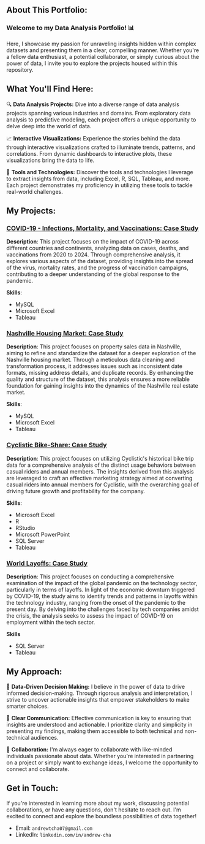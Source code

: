 ## About This Portfolio:

### **Welcome to my Data Analysis Portfolio!** 📊 

Here, I showcase my passion for unraveling insights hidden within complex datasets and presenting them in a clear, compelling manner. Whether you're a fellow data enthusiast, a potential collaborator, or simply curious about the power of data, I invite you to explore the projects housed within this repository.

## What You'll Find Here:

🔍 **Data Analysis Projects:** Dive into a diverse range of data analysis projects spanning various industries and domains. From exploratory data analysis to predictive modeling, each project offers a unique opportunity to delve deep into the world of data.

📈 **Interactive Visualizations:** Experience the stories behind the data through interactive visualizations crafted to illuminate trends, patterns, and correlations. From dynamic dashboards to interactive plots, these visualizations bring the data to life.

🔧 **Tools and Technologies:** Discover the tools and technologies I leverage to extract insights from data, including Excel, R, SQL, Tableau, and more. Each project demonstrates my proficiency in utilizing these tools to tackle real-world challenges.

## My Projects:

### [COVID-19 - Infections, Mortality, and Vaccinations: Case Study](https://github.com/chaanalyst/Portfolio-Projects/tree/b960483915ba580e468250a707d88cf2c421357e/COVID19%20-%20Infections%2C%20Deaths%2C%20and%20Vaccinations%3A%20Case%20Study)

**Description**: This project focuses on the impact of COVID-19 across different countries and continents, analyzing data on cases, deaths, and vaccinations from 2020 to 2024. Through comprehensive analysis, it explores various aspects of the dataset, providing insights into the spread of the virus, mortality rates, and the progress of vaccination campaigns, contributing to a deeper understanding of the global response to the pandemic.

**Skills**:
  - MySQL
  - Microsoft Excel
  - Tableau

### [Nashville Housing Market: Case Study](https://github.com/chaanalyst/Portfolio-Projects/tree/edbd6e1c0dc0a6163a9218e3a4fc4b5657bf9a2a/Nashville%20Housing%20Market%3A%20Case%20Study)

**Description**: This project focuses on property sales data in Nashville, aiming to refine and standardize the dataset for a deeper exploration of the Nashville housing market. Through a meticulous data cleaning and transformation process, it addresses issues such as inconsistent date formats, missing address details, and duplicate records. By enhancing the quality and structure of the dataset, this analysis ensures a more reliable foundation for gaining insights into the dynamics of the Nashville real estate market.

**Skills**:
  - MySQL
  - Microsoft Excel
  - Tableau

### [Cyclistic Bike-Share: Case Study](https://github.com/chaanalyst/Portfolio-Projects/tree/c5fa4c6ee71f6decc381f4fe39deda27cc896e8e/Cyclistic%20Bike-Share%3A%20Case%20Study)

**Description**: This project focuses on utilizing Cyclistic's historical bike trip data for a comprehensive analysis of the distinct usage behaviors between casual riders and annual members. The insights derived from this analysis are leveraged to craft an effective marketing strategy aimed at converting casual riders into annual members for Cyclistic, with the overarching goal of driving future growth and profitability for the company.

**Skills**:
  - Microsoft Excel
  - R
  - RStudio
  - Microsoft PowerPoint
  - SQL Server
  - Tableau

### [World Layoffs: Case Study](https://github.com/chaanalyst/Portfolio-Projects/tree/edbd6e1c0dc0a6163a9218e3a4fc4b5657bf9a2a/World%20Layoffs%3A%20Case%20Study)

**Description**: This project focuses on conducting a comprehensive examination of the impact of the global pandemic on the technology sector, particularly in terms of layoffs. In light of the economic downturn triggered by COVID-19, the study aims to identify trends and patterns in layoffs within the technology industry, ranging from the onset of the pandemic to the present day. By delving into the challenges faced by tech companies amidst the crisis, the analysis seeks to assess the impact of COVID-19 on employment within the tech sector.

**Skills**
  - SQL Server
  - Tableau

## My Approach:

🧠 **Data-Driven Decision Making:** I believe in the power of data to drive informed decision-making. Through rigorous analysis and interpretation, I strive to uncover actionable insights that empower stakeholders to make smarter choices.

📣 **Clear Communication:** Effective communication is key to ensuring that insights are understood and actionable. I prioritize clarity and simplicity in presenting my findings, making them accessible to both technical and non-technical audiences.

🤝 **Collaboration:** I'm always eager to collaborate with like-minded individuals passionate about data. Whether you're interested in partnering on a project or simply want to exchange ideas, I welcome the opportunity to connect and collaborate.

## Get in Touch:

If you're interested in learning more about my work, discussing potential collaborations, or have any questions, don't hesitate to reach out. I'm excited to connect and explore the boundless possibilities of data together!

+ Email: `andrewtcha07@gmail.com`
+ LinkedIn: `linkedin.com/in/andrew-cha`
